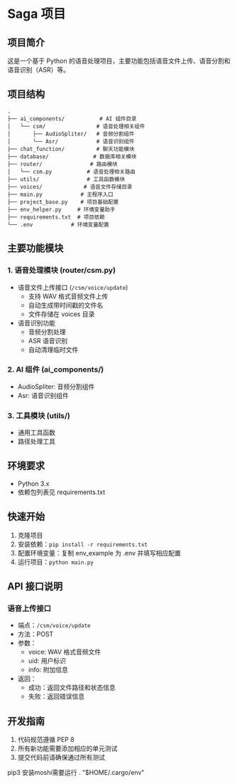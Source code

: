 # Saga 项目

## 项目简介
这是一个基于 Python 的语音处理项目，主要功能包括语音文件上传、语音分割和语音识别（ASR）等。

## 项目结构
```
.
├── ai_components/           # AI 组件目录
│   └── csm/                # 语音处理相关组件
│       ├── AudioSpliter/   # 音频分割组件
│       └── Asr/            # 语音识别组件
├── chat_function/          # 聊天功能模块
├── database/              # 数据库相关模块
├── router/               # 路由模块
│   └── csm.py           # 语音处理相关路由
├── utils/               # 工具函数模块
├── voices/             # 语音文件存储目录
├── main.py            # 主程序入口
├── project_base.py    # 项目基础配置
├── env_helper.py     # 环境变量助手
├── requirements.txt  # 项目依赖
└── .env            # 环境变量配置
```

## 主要功能模块

### 1. 语音处理模块 (router/csm.py)
- 语音文件上传接口 (`/csm/voice/update`)
  - 支持 WAV 格式音频文件上传
  - 自动生成带时间戳的文件名
  - 文件存储在 voices 目录
- 语音识别功能
  - 音频分割处理
  - ASR 语音识别
  - 自动清理临时文件

### 2. AI 组件 (ai_components/)
- AudioSpliter: 音频分割组件
- Asr: 语音识别组件

### 3. 工具模块 (utils/)
- 通用工具函数
- 路径处理工具

## 环境要求
- Python 3.x
- 依赖包列表见 requirements.txt

## 快速开始
1. 克隆项目
2. 安装依赖：`pip install -r requirements.txt`
3. 配置环境变量：复制 env_example 为 .env 并填写相应配置
4. 运行项目：`python main.py`

## API 接口说明

### 语音上传接口
- 端点：`/csm/voice/update`
- 方法：POST
- 参数：
  - voice: WAV 格式音频文件
  - uid: 用户标识
  - info: 附加信息
- 返回：
  - 成功：返回文件路径和状态信息
  - 失败：返回错误信息

## 开发指南
1. 代码规范遵循 PEP 8
2. 所有新功能需要添加相应的单元测试
3. 提交代码前请确保通过所有测试 

pip3 安装moshi需要运行  . "$HOME/.cargo/env" 
